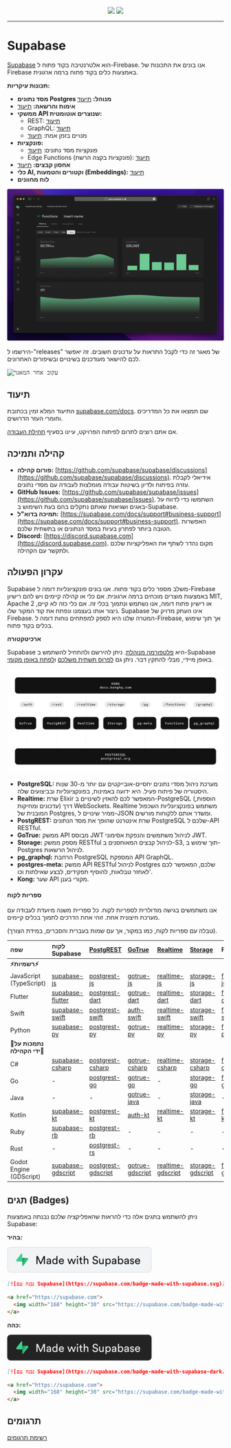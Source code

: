<p align="center">
<img src="https://user-images.githubusercontent.com/8291514/213727234-cda046d6-28c6-491a-b284-b86c5cede25d.png#gh-light-mode-only">
<img src="https://user-images.githubusercontent.com/8291514/213727225-56186826-bee8-43b5-9b15-86e839d89393.png#gh-dark-mode-only">
</p>

---

# Supabase

[Supabase](https://supabase.com) הוא אלטרנטיבה בקוד פתוח ל-Firebase. אנו בונים את התכונות של Firebase באמצעות כלים בקוד פתוח ברמה ארגונית.

**תכונות עיקריות:**

*   **מסד נתונים Postgres מנוהל:** [תיעוד](https://supabase.com/docs/guides/database)
*   **אימות והרשאה:** [תיעוד](https://supabase.com/docs/guides/auth)
*   **ממשקי API שנוצרים אוטומטית:**
    *   REST: [תיעוד](https://supabase.com/docs/guides/api)
    *   GraphQL: [תיעוד](https://supabase.com/docs/guides/graphql)
    *   מנויים בזמן אמת: [תיעוד](https://supabase.com/docs/guides/realtime)
*   **פונקציות:**
    *   פונקציות מסד נתונים: [תיעוד](https://supabase.com/docs/guides/database/functions)
    *   Edge Functions (פונקציות בקצה הרשת): [תיעוד](https://supabase.com/docs/guides/functions)
*   **אחסון קבצים:** [תיעוד](https://supabase.com/docs/guides/storage)
* **כלי AI, וקטורים והטמעות (Embeddings):** [תיעוד](https://supabase.com/docs/guides/ai)
*   **לוח מחוונים**

![לוח מחוונים של Supabase](https://raw.githubusercontent.com/supabase/supabase/master/apps/www/public/images/github/supabase-dashboard.png)

הירשמו ל-"releases" של מאגר זה כדי לקבל התראות על עדכונים חשובים. זה יאפשר לכם להישאר מעודכנים בשינויים ובשיפורים האחרונים.

<kbd><img src="https://raw.githubusercontent.com/supabase/supabase/d5f7f413ab356dc1a92075cb3cee4e40a957d5b1/web/static/watch-repo.gif" alt="עקוב אחר המאגר"/></kbd>

## תיעוד

התיעוד המלא זמין בכתובת [supabase.com/docs](https://supabase.com/docs). שם תמצאו את כל המדריכים וחומרי העזר הדרושים.

אם אתם רוצים לתרום לפיתוח הפרויקט, עיינו בסעיף [תחילת העבודה](./../DEVELOPERS.md).

## קהילה ותמיכה

*   **פורום קהילה:** [https://github.com/supabase/supabase/discussions](https://github.com/supabase/supabase/discussions). אידיאלי לקבלת עזרה בפיתוח ולדיון בשיטות עבודה מומלצות לעבודה עם מסדי נתונים.
*   **GitHub Issues:** [https://github.com/supabase/supabase/issues](https://github.com/supabase/supabase/issues). השתמשו כדי לדווח על באגים ושגיאות שאתם נתקלים בהם בעת השימוש ב-Supabase.
*   **תמיכה בדוא"ל:** [https://supabase.com/docs/support#business-support](https://supabase.com/docs/support#business-support). האפשרות הטובה ביותר לפתרון בעיות במסד הנתונים או בתשתית שלכם.
*   **Discord:** [https://discord.supabase.com](https://discord.supabase.com). מקום נהדר לשתף את האפליקציות שלכם ולתקשר עם הקהילה.

## עקרון הפעולה

Supabase משלב מספר כלים בקוד פתוח. אנו בונים פונקציונליות דומה ל-Firebase באמצעות מוצרים מוכחים ברמה ארגונית. אם כלי או קהילה קיימים ויש להם רישיון MIT, Apache 2 או רישיון פתוח דומה, אנו נשתמש ונתמוך בכלי זה. אם כלי כזה לא קיים, ניצור אותו בעצמנו ונפתח את קוד המקור שלו. Supabase אינו העתק מדויק של Firebase. המטרה שלנו היא לספק למפתחים נוחות דומה ל-Firebase, אך תוך שימוש בכלים בקוד פתוח.

**ארכיטקטורה**

Supabase היא [פלטפורמה מנוהלת](https://supabase.com/dashboard). ניתן להירשם ולהתחיל להשתמש ב-Supabase באופן מיידי, מבלי להתקין דבר. ניתן גם [לפרוס תשתית משלכם](https://supabase.com/docs/guides/hosting/overview) ו[לפתח באופן מקומי](https://supabase.com/docs/guides/local-development).

![ארכיטקטורה](./../apps/docs/public/img/supabase-architecture.svg)

*   **PostgreSQL:** מערכת ניהול מסדי נתונים יחסיים-אובייקטים עם יותר מ-30 שנות היסטוריה של פיתוח פעיל. היא ידועה באמינות, בפונקציונליות ובביצועים שלה.
*   **Realtime:** שרת Elixir המאפשר לכם להאזין לשינויים ב-PostgreSQL (הוספות, עדכונים ומחיקות) דרך WebSockets. Realtime משתמש בפונקציונליות השכפול המובנית של Postgres, ממיר שינויים ל-JSON ומשדר אותם ללקוחות מורשים.
*   **PostgREST:** שרת אינטרנט שהופך את מסד הנתונים PostgreSQL שלכם ל-API RESTful.
*   **GoTrue:** ממשק API מבוסס JWT לניהול משתמשים והנפקת אסימוני JWT.
*   **Storage:** מספק ממשק RESTful לניהול קבצים המאוחסנים ב-S3, תוך שימוש ב-Postgres לניהול הרשאות.
*   **pg_graphql:** הרחבת PostgreSQL המספקת API GraphQL.
*   **postgres-meta:** ממשק API RESTful לניהול Postgres שלכם, המאפשר לכם לאחזר טבלאות, להוסיף תפקידים, לבצע שאילתות וכו'.
*   **Kong:** שער API מקורי בענן.

#### ספריות לקוח

אנו משתמשים בגישה מודולרית לספריות לקוח. כל ספריית משנה מיועדת לעבודה עם מערכת חיצונית אחת. זוהי אחת הדרכים לתמוך בכלים קיימים.

(טבלה עם ספריות לקוח, כמו במקור, אך עם שמות בעברית והסברים, במידת הצורך).

| שפה                       | לקוח Supabase                                                     | [PostgREST](https://www.postgresql.org/)                                                                         | [GoTrue](https://github.com/supabase/gotrue)                                                                                | [Realtime](https://github.com/supabase/realtime)                                                                              | [Storage](https://github.com/supabase/storage-api)                                                                                 | Functions                                                                               |
| :-------------------------- | :------------------------------------------------------------------ | :-------------------------------------------------------------------------------- | :------------------------------------------------------------------------------------ | :----------------------------------------------------------------------------------- | :-------------------------------------------------------------------------------------- | :----------------------------------------------------------------------------------- |
| **⚡️רשמיות⚡️**      |                                                                     |                                                                                   |                                                                                      |                                                                                     |                                                                                        |                                                                                      |
| JavaScript (TypeScript)     | [supabase-js](https://github.com/supabase/supabase-js)               | [postgrest-js](https://github.com/supabase/postgrest-js)                             | [gotrue-js](https://github.com/supabase/gotrue-js)                                     | [realtime-js](https://github.com/supabase/realtime-js)                                 | [storage-js](https://github.com/supabase/storage-js)                                   | [functions-js](https://github.com/supabase/functions-js)                             |
| Flutter                     | [supabase-flutter](https://github.com/supabase/supabase-flutter)     | [postgrest-dart](https://github.com/supabase/postgrest-dart)                         | [gotrue-dart](https://github.com/supabase/gotrue-dart)                                 | [realtime-dart](https://github.com/supabase/realtime-dart)                             | [storage-dart](https://github.com/supabase/storage-dart)                               | [functions-dart](https://github.com/supabase/functions-dart)                         |
| Swift                      | [supabase-swift](https://github.com/supabase/supabase-swift)          | [postgrest-swift](https://github.com/supabase/supabase-swift/tree/main/Sources/PostgREST) | [auth-swift](https://github.com/supabase/supabase-swift/tree/main/Sources/Auth)     | [realtime-swift](https://github.com/supabase/supabase-swift/tree/main/Sources/Realtime) | [storage-swift](https://github.com/supabase/supabase-swift/tree/main/Sources/Storage) | [functions-swift](https://github.com/supabase/supabase-swift/tree/main/Sources/Functions) |
| Python                      | [supabase-py](https://github.com/supabase/supabase-py)               | [postgrest-py](https://github.com/supabase/postgrest-py)                             | [gotrue-py](https://github.com/supabase/gotrue-py)                                     | [realtime-py](https://github.com/supabase/realtime-py)                                 | [storage-py](https://github.com/supabase/storage-py)                                   | [functions-py](https://github.com/supabase/functions-py)                             |
| **💚נתמכות על ידי הקהילה💚** |                                                                     |                                                                                   |                                                                                      |                                                                                     |                                                                                        |                                                                                      |
| C#                          | [supabase-csharp](https://github.com/supabase-community/supabase-csharp) | [postgrest-csharp](https://github.com/supabase-community/postgrest-csharp)           | [gotrue-csharp](https://github.com/supabase-community/gotrue-csharp)                 | [realtime-csharp](https://github.com/supabase-community/realtime-csharp)             | [storage-csharp](https://github.com/supabase-community/storage-csharp)                 | [functions-csharp](https://github.com/supabase-community/functions-csharp)           |
| Go                          | -                                                                   | [postgrest-go](https://github.com/supabase-community/postgrest-go)                     | [gotrue-go](https://github.com/supabase-community/gotrue-go)                           | -                                                                                   | [storage-go](https://github.com/supabase-community/storage-go)                       | [functions-go](https://github.com/supabase-community/functions-go)                   |
| Java                        | -                                                                   | -                                                                                   | [gotrue-java](https://github.com/supabase-community/gotrue-java)                       | -                                                                                   | [storage-java](https://github.com/supabase-community/storage-java)                   | -                                                                                   |
| Kotlin                      | [supabase-kt](https://github.com/supabase-community/supabase-kt)       | [postgrest-kt](https://github.com/supabase-community/supabase-kt/tree/master/Postgrest) | [auth-kt](https://github.com/supabase-community/supabase-kt/tree/master/Auth)         | [realtime-kt](https://github.com/supabase-community/supabase-kt/tree/master/Realtime)   | [storage-kt](https://github.com/supabase-community/supabase-kt/tree/master/Storage)   | [functions-kt](https://github.com/supabase-community/supabase-kt/tree/master/Functions) |
| Ruby                      | [supabase-rb](https://github.com/supabase-community/supabase-rb)      |      [postgrest-rb](https://github.com/supabase-community/postgrest-rb)                                                                             |    -                                                                                  |        -                                                                            |     -                                                                                 |          -                                                                          |
| Rust                      |      -                                                                 |       [postgrest-rs](https://github.com/supabase-community/postgrest-rs)                                                                            |      -                                                                                 |       -                                                                             |       -                                                                                |         -                                                                           |
| Godot Engine (GDScript)      |   [supabase-gdscript](https://github.com/supabase-community/godot-engine.supabase)                                                                  |        [postgrest-gdscript](https://github.com/supabase-community/postgrest-gdscript)                                                                            |        [gotrue-gdscript](https://github.com/supabase-community/gotrue-gdscript)                                                                                |    [realtime-gdscript](https://github.com/supabase-community/realtime-gdscript)                                                                                  |         [storage-gdscript](https://github.com/supabase-community/storage-gdscript)                                                                                 |  [functions-gdscript](https://github.com/supabase-community/functions-gdscript)                                                                                       |

## תגים (Badges)

ניתן להשתמש בתגים אלה כדי להראות שהאפליקציה שלכם נבנתה באמצעות Supabase:

**בהיר:**

![נבנה עם Supabase](./../apps/www/public/badge-made-with-supabase.svg)

```md
[![נבנה עם Supabase](https://supabase.com/badge-made-with-supabase.svg)](https://supabase.com)
```

```html
<a href="https://supabase.com">
  <img width="168" height="30" src="https://supabase.com/badge-made-with-supabase.svg" alt="נבנה עם Supabase" />
</a>
```

**כהה:**

![נבנה עם Supabase (גרסה כהה)](./../apps/www/public/badge-made-with-supabase-dark.svg)

```md
[![נבנה עם Supabase](https://supabase.com/badge-made-with-supabase-dark.svg)](https://supabase.com)
```

```html
<a href="https://supabase.com">
  <img width="168" height="30" src="https://supabase.com/badge-made-with-supabase-dark.svg" alt="נבנה עם Supabase" />
</a>
```

## תרגומים

[רשימת תרגומים](./languages.md)
